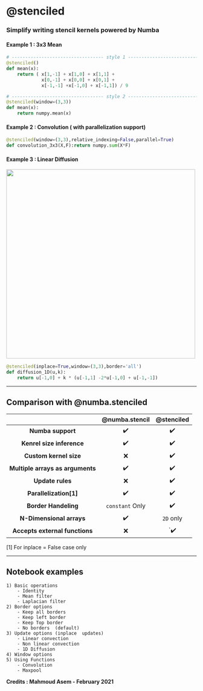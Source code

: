 # **@stenciled**

### Simplify  writing stencil kernels powered by  Numba


#### Example 1 : 3x3 Mean 
```python
# ---------------------------------- style 1 ----------------------------------
@stenciled()
def mean(x):
    return ( x[1,-1] + x[1,0] + x[1,1] +
             x[0,-1] + x[0,0] + x[0,1] +
             x[-1,-1] +x[-1,0] + x[-1,1]) / 9

# ---------------------------------- style 2 ----------------------------------
@stenciled(window=(3,3))
def mean(x): 
    return numpy.mean(x)   
```


#### Example 2 : Convolution ( with parallelization support)
```python
@stenciled(window=(3,3),relative_indexing=False,parallel=True)
def convolution_3x3(X,F):return numpy.sum(X*F)
```

#### Example 3 : Linear Diffusion


<img src="https://i.imgur.com/kI69TUw.png" width="500" />

```python
@stenciled(inplace=True,window=(3,3),border='all')
def diffusion_1D(u,k): 
    return u[-1,0] + k * (u[-1,1] -2*u[-1,0] + u[-1,-1])
```


___

## Comparison with @numba.stenciled

|                                  | @numba.stencil  | @stenciled |
|:--------------------------------:|:---------------:|:----------:|
|        **Numba support**         |       ✔️        |     ✔️     |
|    **Kenrel size inference**     |       ✔️        |     ✔️     |
|      **Custom kernel size**      |       ❌        |     ✔️     |
| **Multiple arrays as arguments** |       ✔️        |     ✔️     |
|         **Update rules**         |       ❌        |     ✔️     |
|       **Parallelization[1]**       |       ✔️        |     ✔️     |
|       **Border Handeling**       | `constant` Only |     ✔️     |
|     **N-Dimensional arrays**     |       ✔️        | `2D` only  |
|  **Accepts external functions**  |       ❌        |    `✔️     |

[1] For inplace = False case only
___

## Notebook examples

```
1) Basic operations
    - Identity
    - Mean filter
    - Laplacian filter
2) Border options
    - Keep all borders
    - Keep left border
    - Keep Top border
    - No borders  (default)
3) Update options (inplace  updates)
    - Linear convection
    - Non linear convection
    - 1D Diffusion
4) Window options
5) Using Functions 
    - Convolution
    - Maxpool 
```

**Credits : Mahmoud Asem - February 2021**
